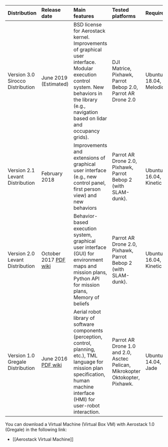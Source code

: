 | Distribution   |   Release date  |  Main features | Tested platforms | Requirements |  
| :-----------| :---------| :--------|:-----|:------|
| Version 3.0 Sirocco Distribution| June 2019 (Estimated)|BSD license for Aerostack kernel. Improvements of graphical user interface. Modular execution control system. New behaviors in the library (e.g., navigation based on lidar and occupancy grids).|DJI Matrice, Pixhawk, Parrot Bebop 2.0, Parrot AR Drone 2.0| Ubuntu 18.04, ROS Melodic|
| Version 2.1 Levant Distribution| February 2018| Improvements and extensions of graphical user interface (e.g., new control panel, first person view) and new behaviors | Parrot AR Drone 2.0, Pixhawk, Parrot Bebop 2 (with SLAM-dunk).| Ubuntu 16.04, ROS Kinetic|
| Version 2.0 Levant Distribution| October 2017 [PDF wiki](https://raw.githubusercontent.com/wiki/Vision4UAV/Aerostack/Files/wiki_aerostack_levant_2.0.pdf)| Behavior-based execution system, graphical user interface (GUI) for environment maps and mission plans, Python API for mission plans, Memory of beliefs | Parrot AR Drone 2.0, Pixhawk, Parrot Bebop 2 (with SLAM-dunk).| Ubuntu 16.04, ROS Kinetic|	
| Version 1.0 Gregale Distribution| June 2016 [PDF wiki](https://raw.githubusercontent.com/wiki/Vision4UAV/Aerostack/Files/wiki_aerostack_gregale.pdf)|Aerial robot library of software components (perception, control, planning, etc.), TML language for mission plan specification, human machine interface (HMI) for user-robot interaction. | Parrot AR Drone 1.0 and 2.0, Asctec Pelican, Mikrokopter Oktokopter, Pixhawk. | Ubuntu 14.04, ROS Jade|	


You can download a Virtual Machine (Virtual Box VM) with Aerostack 1.0 (Gregale) in the following link:
- [[Aerostack Virtual Machine]]
	